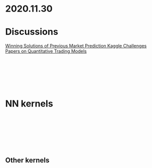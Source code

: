 # 2020.11.30

# Discussions

[Winning Solutions of Previous Market Prediction Kaggle Challenges](https://www.kaggle.com/c/jane-street-market-prediction/discussion/199189)<br>
[Papers on Quantitative Trading Models](https://www.kaggle.com/c/jane-street-market-prediction/discussion/199098)<br>
[]()<br>
[]()<br>
[]()<br>
[]()<br>
[]()<br>
[]()<br>



# NN kernels

[]()<br>
[]()<br>
[]()<br>
[]()<br>
[]()<br>
[]()<br>


## Other kernels

[]()<br>
[]()<br>
[]()<br>
[]()<br>
[]()<br>
[]()<br>

